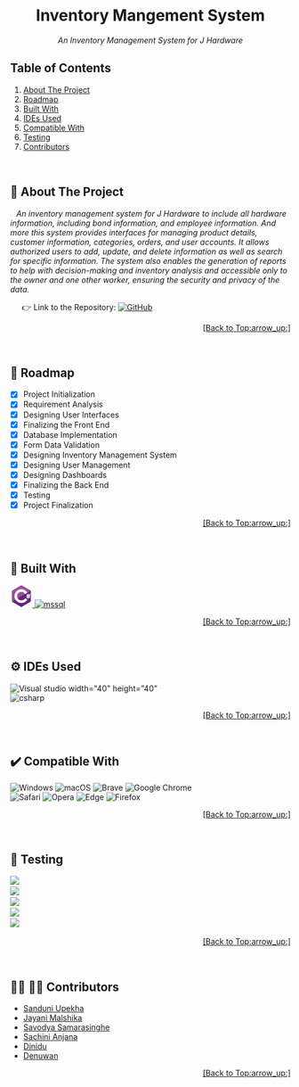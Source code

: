 <div id="top"></div>
<h1 align="center"> Inventory Mangement System </h1>
<p align="center"><i> An Inventory Management System for J Hardware </i></p>


## Table of Contents
<ol>
    <li><a href="#about">About The Project</a></li>
    <li><a href="#roadmap">Roadmap</a></li>
    <li><a href="#built">Built With</a></li>
    <li><a href="#ide">IDEs Used</a></li>
    <li><a href="#comp">Compatible With</a></li>
    <li><a href="#test">Testing</a></li>
    <li><a href="#cont">Contributors</a></li>
 </ol>

<br/>

<a name="about"></a>
## :round_pushpin: About The Project
&ensp; *An inventory management system for J Hardware to include all hardware information, including bond information, and employee information. And more this system provides interfaces for managing product details, customer information, categories, orders, and user accounts. It allows authorized users to add, update, and delete information as well as search for specific information. The system also enables the generation of reports to help with decision-making and inventory analysis and accessible only to the owner and one other worker, ensuring the security and privacy of the data.*<br/>

&ensp;&ensp;&ensp;:point_right: Link to the Repository: <a href="https://github.com/SanduniUpekha/ES-Inventory-Mangement-System">![GitHub](https://img.shields.io/badge/github-%23121011.svg?style=for-the-badge&logo=github&logoColor=white)<a/>
<p align="right"><a href="#top">[Back to Top:arrow_up:]</a></p>


<br/>

<a name="roadmap"></a>
## :checkered_flag: Roadmap
- [x] Project Initialization
- [x] Requirement Analysis
- [x] Designing User Interfaces
- [x] Finalizing the Front End
- [x] Database Implementation
- [x] Form Data Validation
- [x] Designing Inventory Management System
- [x] Designing User Management
- [x] Designing Dashboards
- [x] Finalizing the Back End
- [x] Testing
- [x] Project Finalization
<p align="right"><a href="#top">[Back to Top:arrow_up:]</a></p>

<br/>

<a name="built"></a>
## :wrench: Built With

<p align="left"> <a href="https://www.w3schools.com/cs/" target="_blank" rel="noreferrer"> <img src="https://raw.githubusercontent.com/devicons/devicon/master/icons/csharp/csharp-original.svg" alt="csharp" width="40" height="40"/> </a> <a href="https://www.microsoft.com/en-us/sql-server" target="_blank" rel="noreferrer"> <img src="https://www.svgrepo.com/show/303229/microsoft-sql-server-logo.svg" alt="mssql" width="40" height="40"/> </a> </p>

<p align="right"><a href="#top">[Back to Top:arrow_up:]</a></p>

<br/>

<a name="ide"></a>
## :gear: IDEs Used
![Visual studio](https://cdn.cdnlogo.com/logos/v/78/visual-studio-2013.svg) width="40" height="40"<br/> 
<img src="https://cdn.cdnlogo.com/logos/v/78/visual-studio-2013.svg" alt="csharp" width="40" height="40"/>
<p align="right"><a href="#top">[Back to Top:arrow_up:]</a></p>

<br/>

<a name="comp"></a>
## :heavy_check_mark: Compatible With
![Windows](https://img.shields.io/badge/Windows-0078D6?style=for-the-badge&logo=windows&logoColor=white) ![macOS](https://img.shields.io/badge/mac%20os-000000?style=for-the-badge&logo=macos&logoColor=F0F0F0) ![Brave](https://img.shields.io/badge/Brave-FB542B?style=for-the-badge&logo=Brave&logoColor=white) 	![Google Chrome](https://img.shields.io/badge/Google%20Chrome-4285F4?style=for-the-badge&logo=GoogleChrome&logoColor=white)<br/> ![Safari](https://img.shields.io/badge/Safari-000000?style=for-the-badge&logo=Safari&logoColor=white) ![Opera](https://img.shields.io/badge/Opera-FF1B2D?style=for-the-badge&logo=Opera&logoColor=white) ![Edge](https://img.shields.io/badge/Edge-0078D7?style=for-the-badge&logo=Microsoft-edge&logoColor=white) ![Firefox](https://img.shields.io/badge/Firefox-FF7139?style=for-the-badge&logo=Firefox-Browser&logoColor=white)
<p align="right"><a href="#top">[Back to Top:arrow_up:]</a></p>

<br/>

<a name="test"></a>
## :test_tube: Testing
![](https://img.shields.io/badge/Functional%20Testing-%E2%9C%93-green?style=for-the-badge)<br/> ![](https://img.shields.io/badge/Usability%20Testing-%E2%9C%93-green?style=for-the-badge)<br/> ![](https://img.shields.io/badge/Interface%20Testing-%E2%9C%93-green?style=for-the-badge)<br/> ![](https://img.shields.io/badge/Compatibility%20Testing-%E2%9C%93-green?style=for-the-badge)<br/> ![](https://img.shields.io/badge/Security%20Testing-%E2%9C%93-green?style=for-the-badge)
<p align="right"><a href="#top">[Back to Top:arrow_up:]</a></p>

<br/>

<a name="cont"></a>
## :man_office_worker: :woman_office_worker: Contributors
* [Sanduni Upekha](https://github.com/SanduniUpekha)
* [Jayani Malshika](https://github.com/JayaniMalshika)
* [Savodya Samarasinghe](https://github.com/savodya)
* [Sachini Anjana](https://github.com/NSachini)
* [Dinidu ](https://github.com/Dinindu2001)
* [Denuwan](https://github.com/DTmannapperuma)
<p align="right"><a href="#top">[Back to Top:arrow_up:]</a></p>
